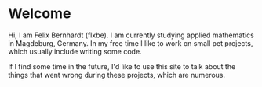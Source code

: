 # Welcome

Hi, I am Felix Bernhardt (flxbe). I am currently studying applied mathematics
in Magdeburg, Germany. In my free time I like to work on small pet projects,
which usually include writing some code.

If I find some time in the future, I'd like to use this site to talk about the
things that went wrong during these projects, which are numerous.
